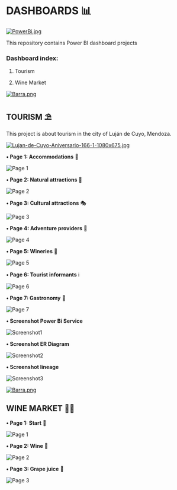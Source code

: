# DASHBOARDS 📊

[![PowerBi.jpg](https://i.postimg.cc/m200cNmg/PowerBi.jpg)](https://postimg.cc/1frW26xk)

This repository contains Power BI dashboard projects

### Dashboard index:

01) Tourism

2) Wine Market

[![Barra.png](https://i.postimg.cc/SRzJ3szY/Barra.png)](https://postimg.cc/V0mfbzgz)

## TOURISM ⛱

This project is about tourism in the city of Luján de Cuyo, Mendoza.

[![Lujan-de-Cuyo-Aniversario-166-1-1080x675.jpg](https://i.postimg.cc/MTNckFYS/Lujan-de-Cuyo-Aniversario-166-1-1080x675.jpg)](https://postimg.cc/njKVBT5R)

**• Page 1: Accommodations** 🏨

![Page 1](https://github.com/AndresjAquino/Power_Bi_Dashboard/blob/main/01_Tourism/Page_1.png?raw=true)

**• Page 2: Natural attractions** 🗻

![Page 2](https://github.com/AndresjAquino/Power_Bi_Dashboard/blob/main/01_Tourism/Page_2.png?raw=true)

**• Page 3: Cultural attractions** 🎭

![Page 3](https://github.com/AndresjAquino/Power_Bi_Dashboard/blob/main/01_Tourism/Page_3.png?raw=true)

**• Page 4: Adventure providers** 🤿

![Page 4](https://github.com/AndresjAquino/Power_Bi_Dashboard/blob/main/01_Tourism/Page_4.png?raw=true)

**• Page 5: Wineries** 🍷

![Page 5](https://github.com/AndresjAquino/Power_Bi_Dashboard/blob/main/01_Tourism/Page_5.png?raw=true)

**• Page 6: Tourist informants** ℹ

![Page 6](https://github.com/AndresjAquino/Power_Bi_Dashboard/blob/main/01_Tourism/Page_6.png?raw=true)

**• Page 7: Gastronomy** 🍻

![Page 7](https://github.com/AndresjAquino/Power_Bi_Dashboard/blob/main/01_Tourism/Page_7.png?raw=true)

**• Screenshot Power Bi Service**

![Screenshot1](https://github.com/AndresjAquino/Power_Bi_Dashboard/blob/main/01_Tourism/Power_Bi_Service.png?raw=true)

**• Screenshot ER Diagram**

![Screenshot2](https://github.com/AndresjAquino/Power_Bi_Dashboard/blob/main/01_Tourism/ER_Diagram.png?raw=true)

**• Screenshot lineage**

![Screenshot3](https://github.com/AndresjAquino/Power_Bi_Dashboard/blob/main/01_Tourism/Linaje.png?raw=true)

[![Barra.png](https://i.postimg.cc/SRzJ3szY/Barra.png)](https://postimg.cc/V0mfbzgz)

## WINE MARKET 🍷💸

**• Page 1: Start** 📕

![Page 1](https://github.com/AndresjAquino/Power_Bi_Dashboard/blob/main/02_Wine_Market/Page_1_Inicio.png?raw=true)

**• Page 2: Wine** 🍷

![Page 2](https://github.com/AndresjAquino/Power_Bi_Dashboard/blob/main/02_Wine_Market/Page_2_Wine.png?raw=true)

**• Page 3: Grape juice** 🍇

![Page 3](https://github.com/AndresjAquino/Power_Bi_Dashboard/blob/main/02_Wine_Market/Page_3_Mostos.png?raw=true)

